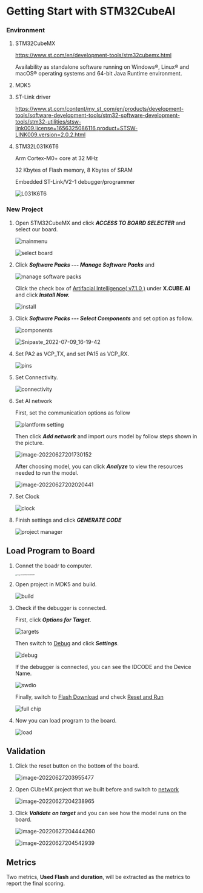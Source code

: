 # Getting Start with STM32CubeAI

  ### Environment

  1. STM32CubeMX

     https://www.st.com/en/development-tools/stm32cubemx.html

     Availability as standalone software running on Windows®, Linux® and macOS® operating systems and 64-bit Java Runtime environment.

  2. MDK5

  3. ST-Link driver

     https://www.st.com/content/my_st_com/en/products/development-tools/software-development-tools/stm32-software-development-tools/stm32-utilities/stsw-link009.license=1656325086116.product=STSW-LINK009.version=2.0.2.html

  4. STM32L031K6T6

     Arm Cortex-M0+ core at 32 MHz

     32 Kbytes of Flash memory, 8 Kbytes of SRAM

     Embedded ST-Link/V2-1 debugger/programmer

     ![L031K6T6](https://raw.githubusercontent.com/zhuiyi1314/TinyML/main/img/STM32L031K6T6.png)

  

  ### New Project

  1. Open STM32CubeMX and click ***ACCESS TO BOARD SELECTER*** and select our board.

     ![mainmenu](https://raw.githubusercontent.com/AugustZTR/picbed/master/img/mainmenu.png)

     ![select board](https://raw.githubusercontent.com/zhuiyi1314/TinyML/main/img/2.png)

  2. Click ***Software Packs --- Manage Software Packs*** and 

     ![manage software packs](https://raw.githubusercontent.com/zhuiyi1314/TinyML/main/img/3.png)

     Click the check box of <u>Artifacial Intelligence( v7.1.0 )</u> under **X.CUBE.AI** and click ***Install Now.***

     ![install](https://raw.githubusercontent.com/zhuiyi1314/TinyML/main/img/4.png)

  3. Click ***Software Packs --- Select Components*** and set option as follow.

     ![components](https://raw.githubusercontent.com/zhuiyi1314/TinyML/main/img/5.png)

     ![Snipaste_2022-07-09_16-19-42](https://raw.githubusercontent.com/zhuiyi1314/TinyML/main/img/6.png)

  4. Set PA2 as VCP_TX, and set PA15 as VCP_RX.

     ![pins](https://raw.githubusercontent.com/zhuiyi1314/TinyML/main/img/7.png)

  5. Set Connectivity.

     ![connectivity](https://raw.githubusercontent.com/zhuiyi1314/TinyML/main/img/8.png)

  6. Set AI network

     First, set the communication options as follow

     ![plantform setting](https://raw.githubusercontent.com/zhuiyi1314/TinyML/main/img/9.png)

     Then click ***Add network*** and import ours model by follow steps shown in the picture.

     ![image-20220627201730152](https://raw.githubusercontent.com/zhuiyi1314/TinyML/main/img/10.png)

     After choosing model, you can click ***Analyze*** to view the resources needed to run the model.

     ![image-20220627202020441](https://raw.githubusercontent.com/zhuiyi1314/TinyML/main/img/11.png)

  7. Set Clock

     ![clock](https://raw.githubusercontent.com/zhuiyi1314/TinyML/main/img/12.png)

  8. Finish settings and click ***GENERATE CODE***

     ![project manager](https://raw.githubusercontent.com/zhuiyi1314/TinyML/main/img/13.png)

  ## Load Program to Board

  1. Connet the boadr to computer.

     <img src="https://raw.githubusercontent.com/zhuiyi1314/TinyML/main/img/15l.png" alt="image-20220627203515997" style="zoom: 25%;" />

  2. Open project in MDK5 and build.

     ![build](https://raw.githubusercontent.com/zhuiyi1314/TinyML/main/img/14.png)

  3. Check if the debugger is connected.

     First, click ***Options for Target***.

     ![targets](https://raw.githubusercontent.com/zhuiyi1314/TinyML/main/img/16.png)

     Then switch to <u>Debug</u> and click ***Settings***.

     <img src="https://raw.githubusercontent.com/zhuiyi1314/TinyML/main/img/17.png" alt="debug"  />

     If the debugger is connected, you can see the IDCODE and the Device Name. 

     <img src="https://raw.githubusercontent.com/zhuiyi1314/TinyML/main/img/18.png" alt="swdio"  />

     Finally, switch to <u>Flash Download</u> and check <u>Reset and Run</u>

     ![full chip](https://raw.githubusercontent.com/zhuiyi1314/TinyML/main/img/19.png)

  4. Now you can load program to the board.

     ![load](https://raw.githubusercontent.com/zhuiyi1314/TinyML/main/img/20.png)

  ## Validation

  1. Click the reset button on the bottom of the board.

     ![image-20220627203955477](https://raw.githubusercontent.com/zhuiyi1314/TinyML/main/img/21.png)

  2. Open CUbeMX project that we built before and switch to <u>network</u>

     ![image-20220627204238965](https://raw.githubusercontent.com/zhuiyi1314/TinyML/main/img/22l.png)

  3. Click ***Validate on target*** and you can see how the model runs on the board.

     ![image-20220627204444260](https://raw.githubusercontent.com/zhuiyi1314/TinyML/main/img/23.png)

     ![image-20220627204542939](https://raw.githubusercontent.com/zhuiyi1314/TinyML/main/img/24.png)

 
 ## Metrics
 
 Two metrics, **Used Flash** and **duration**, will be extracted as the metrics to report the final scoring. 
